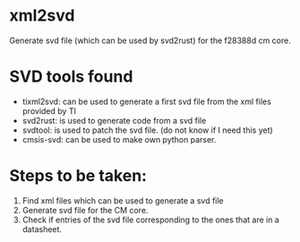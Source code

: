 # xml2svd
Generate svd file (which can be used by svd2rust) for the f28388d cm core. 

# SVD tools found
 * tixml2svd: can be used to generate a first svd file from the xml files provided by TI
 * svd2rust: is used to generate code from a svd file
 * svdtool: is used to patch the svd file. (do not know if I need this yet)
 * cmsis-svd: can be used to make own python parser. 

# Steps to be taken:
 1. Find xml files which can be used to generate a svd file
 2. Generate svd file for the CM core. 
 3. Check if entries of the svd file corresponding to the ones that are in a datasheet.
 
